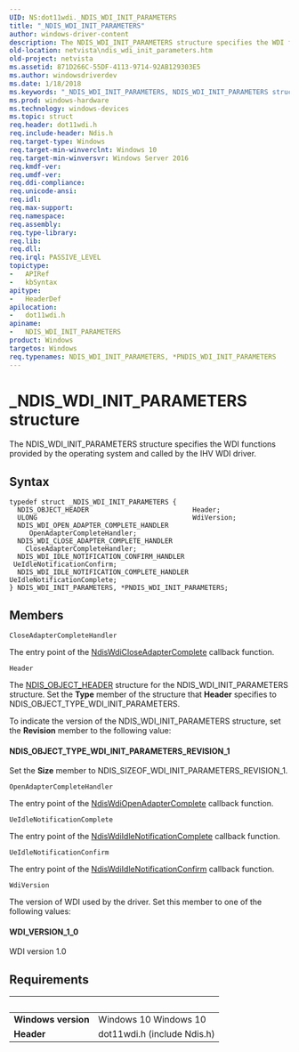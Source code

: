 ```yaml
---
UID: NS:dot11wdi._NDIS_WDI_INIT_PARAMETERS
title: "_NDIS_WDI_INIT_PARAMETERS"
author: windows-driver-content
description: The NDIS_WDI_INIT_PARAMETERS structure specifies the WDI functions provided by the operating system and called by the IHV WDI driver.
old-location: netvista\ndis_wdi_init_parameters.htm
old-project: netvista
ms.assetid: 871D266C-55DF-4113-9714-92AB129303E5
ms.author: windowsdriverdev
ms.date: 1/18/2018
ms.keywords: "_NDIS_WDI_INIT_PARAMETERS, NDIS_WDI_INIT_PARAMETERS structure [Network Drivers Starting with Windows Vista], *PNDIS_WDI_INIT_PARAMETERS, dot11wdi/NDIS_WDI_INIT_PARAMETERS, dot11wdi/PNDIS_WDI_INIT_PARAMETERS, NDIS_WDI_INIT_PARAMETERS, PNDIS_WDI_INIT_PARAMETERS, PNDIS_WDI_INIT_PARAMETERS structure pointer [Network Drivers Starting with Windows Vista], netvista.ndis_wdi_init_parameters"
ms.prod: windows-hardware
ms.technology: windows-devices
ms.topic: struct
req.header: dot11wdi.h
req.include-header: Ndis.h
req.target-type: Windows
req.target-min-winverclnt: Windows 10
req.target-min-winversvr: Windows Server 2016
req.kmdf-ver: 
req.umdf-ver: 
req.ddi-compliance: 
req.unicode-ansi: 
req.idl: 
req.max-support: 
req.namespace: 
req.assembly: 
req.type-library: 
req.lib: 
req.dll: 
req.irql: PASSIVE_LEVEL
topictype:
-	APIRef
-	kbSyntax
apitype:
-	HeaderDef
apilocation:
-	dot11wdi.h
apiname:
-	NDIS_WDI_INIT_PARAMETERS
product: Windows
targetos: Windows
req.typenames: NDIS_WDI_INIT_PARAMETERS, *PNDIS_WDI_INIT_PARAMETERS
---
```


# _NDIS_WDI_INIT_PARAMETERS structure
The NDIS_WDI_INIT_PARAMETERS structure specifies the WDI functions provided by the operating system and called by the IHV WDI driver.

## Syntax
````
typedef struct _NDIS_WDI_INIT_PARAMETERS {
  NDIS_OBJECT_HEADER                          Header;
  ULONG                                       WdiVersion;
  NDIS_WDI_OPEN_ADAPTER_COMPLETE_HANDLER      OpenAdapterCompleteHandler;
  NDIS_WDI_CLOSE_ADAPTER_COMPLETE_HANDLER     CloseAdapterCompleteHandler;
  NDIS_WDI_IDLE_NOTIFICATION_CONFIRM_HANDLER  UeIdleNotificationConfirm;
  NDIS_WDI_IDLE_NOTIFICATION_COMPLETE_HANDLER UeIdleNotificationComplete;
} NDIS_WDI_INIT_PARAMETERS, *PNDIS_WDI_INIT_PARAMETERS;
````

## Members


`CloseAdapterCompleteHandler`

The entry point of the <a href="..\dot11wdi\nc-dot11wdi-ndis_wdi_close_adapter_complete.md">NdisWdiCloseAdapterComplete</a> callback function.

`Header`

The 
     <a href="..\ntddndis\ns-ntddndis-_ndis_object_header.md">NDIS_OBJECT_HEADER</a> structure for the
     NDIS_WDI_INIT_PARAMETERS structure. Set the 
     <b>Type</b> member of the structure that 
     <b>Header</b> specifies to NDIS_OBJECT_TYPE_WDI_INIT_PARAMETERS.
     

To indicate the version of the NDIS_WDI_INIT_PARAMETERS structure, set the 
     <b>Revision</b> member to the following value:




#### NDIS_OBJECT_TYPE_WDI_INIT_PARAMETERS_REVISION_1

Set the 
        <b>Size</b> member to NDIS_SIZEOF_WDI_INIT_PARAMETERS_REVISION_1.

`OpenAdapterCompleteHandler`

The entry point of the <a href="..\dot11wdi\nc-dot11wdi-ndis_wdi_open_adapter_complete.md">NdisWdiOpenAdapterComplete</a> callback function.

`UeIdleNotificationComplete`

The entry point of the <a href="..\dot11wdi\nc-dot11wdi-ndis_wdi_idle_notification_complete.md">NdisWdiIdleNotificationComplete</a> callback function.

`UeIdleNotificationConfirm`

The entry point of the <a href="..\dot11wdi\nc-dot11wdi-ndis_wdi_idle_notification_confirm.md">NdisWdiIdleNotificationConfirm</a> callback function.

`WdiVersion`

The version of WDI used by the driver. Set this member to one of the following values:




#### WDI_VERSION_1_0

WDI version 1.0


## Requirements
| &nbsp; | &nbsp; |
| ---- |:---- |
| **Windows version** | Windows 10 Windows 10 |
| **Header** | dot11wdi.h (include Ndis.h) |